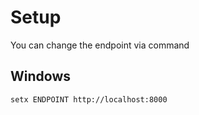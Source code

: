 # Setup
You can change the endpoint via command

## Windows
```
setx ENDPOINT http://localhost:8000
```
